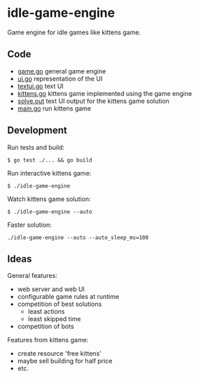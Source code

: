 # idle-game-engine

Game engine for idle games like kittens game.

## Code

- [game.go](game/game.go) general game engine
- [ui.go](ui/ui.go) representation of the UI
- [textui.go](textui/textui.go) text UI
- [kittens.go](kittens/kittens.go) kittens game implemented using the game engine
- [solve.out](kittens/testdata/solve.out) text UI output for the kittens game solution
- [main.go](main.go) run kittens game

## Development

Run tests and build:

```
$ go test ./... && go build
```

Run interactive kittens game:

```
$ ./idle-game-engine
```

Watch kittens game solution:

```
$ ./idle-game-engine --auto
```

Faster solution:

```
./idle-game-engine --auto --auto_sleep_ms=100
```

## Ideas

General features:

- web server and web UI
- configurable game rules at runtime
- competition of best solutions
  - least actions 
  - least skipped time
- competition of bots

Features from kittens game:

- create resource 'free kittens'
- maybe sell building for half price
- etc.
